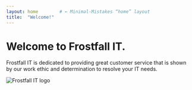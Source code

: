 ```yaml
---
layout: home        # ← Minimal‑Mistakes “home” layout
title:  "Welcome!"
---
```

  
# Welcome to Frostfall IT.

Frostfall IT is dedicated to providing great customer service that is shown by our work ethic and determination to resolve your IT needs.


![Frostfall IT logo][logo]


<!-- …more content… -->


<!-- Reference definitions go at the end of the same file -->
[logo]:   /frostfallIT/assets/img/FrostfallIT_logo.png
